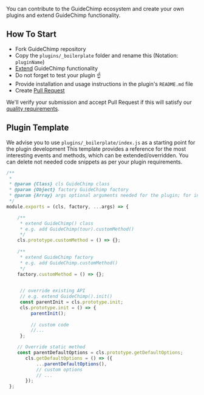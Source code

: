 You can contribute to the GuideChimp ecosystem and create your own plugins and extend GuideChimp functionality.

## How To Start

- Fork GuideChimp repository
- Copy the `plugins/_boilerplate` folder and rename this (Notation: `pluginName`)
- [Extend](#plugin-template) GuideChimp functionality
- Do not forget to test your plugin ☝️
- Provide installation and usage instructions in the plugin's `README.md` file
- Create [Pull Request](https://github.com/Labs64/GuideChimp/pull/new/master)

We'll verify your submission and accept Pull Request if this will satisfy our [quality requirements](../../CODE_OF_CONDUCT.md).

## Plugin Template

We advise you to use `plugins/_boilerplate/index.js` as a starting point for the plugin development
This template provides a reference for the most interesting events and methods, which can be extended/overridden.
You can delete not needed code snippets as per your plugin requirements.

```javascript
/**
 *
 * @param {Class} cls GuideChimp class
 * @param {Object} factory GuideChimp factory
 * @param {Array} args optional arguments needed for the plugin; for instance, the options object
 */
module.exports = (cls, factory, ...args) => {

    /**
     * extend GuideChimp() class
     * e.g. add GuideChimp(tour).customMethod()
     */
    cls.prototype.customMethod = () => {};
    
    /**
     * extend GuideChimp factory
     * e.g. add GuideChimp.customMethod()
     */
    factory.customMethod = () => {};

 
     // override existing API
     // e.g. extend GuideChimp().init()
     const parentInit = cls.prototype.init;
     cls.prototype.init = () => {
         parentInit();
 
         // custom code
         //...
     };

    // Override static method
    const parentDefaultOptions = cls.prototype.getDefaultOptions;
       cls.getDefaultOptions = () => ({
           ...parentDefaultOptions(),
           // custom options
           // ...
       });
 };
```
